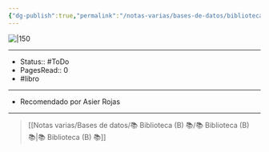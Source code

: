 ```yaml
---
{"dg-publish":true,"permalink":"/notas-varias/bases-de-datos/biblioteca-b/b-la-sonrisa-etrusca/"}
---
```


![|150](http://books.google.com/books/content?id=u6cKngEACAAJ&printsec=frontcover&img=1&zoom=1&source=gbs_api)

---

- Status:: #ToDo 
- PagesRead:: 0
- #libro

---

- Recomendado por Asier Rojas

---


> [[Notas varias/Bases de datos/📚 Biblioteca (B) 📚/📚 Biblioteca (B) 📚\|📚 Biblioteca (B) 📚]]
